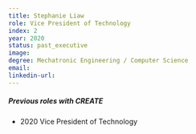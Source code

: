 ```yaml
---
title: Stephanie Liaw
role: Vice President of Technology
index: 2
year: 2020
status: past_executive
image:
degree: Mechatronic Engineering / Computer Science
email:
linkedin-url:
---
```

##### Previous roles with CREATE

- 2020 Vice President of Technology